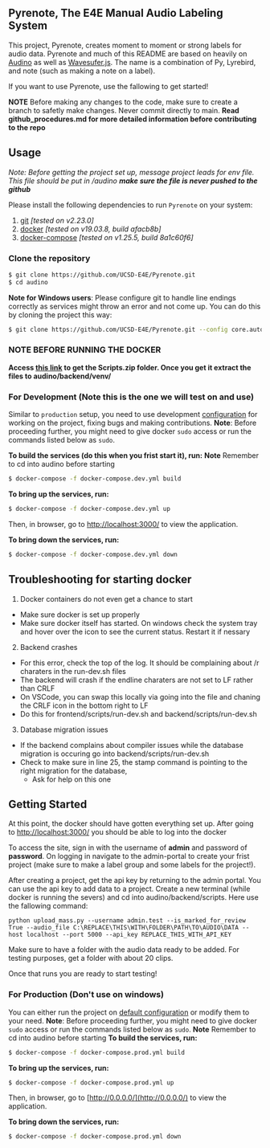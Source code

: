 ## Pyrenote, The E4E Manual Audio Labeling System

This project, Pyrenote, creates moment to moment or strong labels for audio data. Pyrenote and much of this README are based on heavily on [Audino](https://github.com/midas-research/audino) as well as [Wavesufer.js](https://github.com/katspaugh/wavesurfer.js). The name is a combination of Py, Lyrebird, and note (such as making a note on a label).

 If you want to use Pyrenote, use the fallowing to get started!

**NOTE** Before making any changes to the code, make sure to create a branch to safetly make changes. Never commit directly to main.
**Read github_procedures.md for more detailed information before contributing to the repo** 

## Usage

*Note: Before getting the project set up, message project leads for env file. This file should be put in /audino **make sure the file is never pushed to the github***

Please install the following dependencies to run `Pyrenote` on your system:

1. [git](https://git-scm.com/) *[tested on v2.23.0]*
2. [docker](https://www.docker.com/) *[tested on v19.03.8, build afacb8b]*
3. [docker-compose](https://docs.docker.com/compose/) *[tested on v1.25.5, build 8a1c60f6]*

### Clone the repository

```sh
$ git clone https://github.com/UCSD-E4E/Pyrenote.git
$ cd audino
```

**Note for Windows users**: Please configure git to handle line endings correctly as services might throw an error and not come up. You can do this by cloning the project this way:

```sh
$ git clone https://github.com/UCSD-E4E/Pyrenote.git --config core.autocrlf=input
```

### NOTE BEFORE RUNNING THE DOCKER
**Access [this link](https://drive.google.com/file/d/15y_j27Jn3aS2BKt17_3g8T2C07R5p3H5/view?usp=sharing) to get the Scripts.zip folder. Once you get it extract the files to audino/backend/venv/**

### For Development (Note this is the one we will test on and use)

Similar to `production` setup, you need to use development [configuration](./docker-compose.dev.yml) for working on the project, fixing bugs and making contributions.
**Note**: Before proceeding further, you might need to give docker `sudo` access or run the commands listed below as `sudo`.

**To build the services (do this when you frist start it), run:**
**Note** Remember to cd into audino before starting
```sh
$ docker-compose -f docker-compose.dev.yml build
```

**To bring up the services, run:**
```sh
$ docker-compose -f docker-compose.dev.yml up
```
Then, in browser, go to [http://localhost:3000/](http://localhost:3000/) to view the application.

**To bring down the services, run:**

```sh
$ docker-compose -f docker-compose.dev.yml down
```
## Troubleshooting for starting docker

1) Docker containers do not even get a chance to start
  - Make sure docker is set up properly
  - Make sure docker itself has started. On windows check the system tray and hover over the icon to see the current status. Restart it if nessary
2) Backend crashes
  - For this error, check the top of the log. It should be complaining about /r charaters in the run-dev.sh files
  - The backend will crash if the endline charaters are not set to LF rather than CRLF
  - On VSCode, you can swap this locally via going into the file and chaning the CRLF icon in the bottom right to LF
  - Do this for frontend/scripts/run-dev.sh and backend/scripts/run-dev.sh 
3) Database migration issues
  - If the backend complains about compiler issues while the database migration is occuring go into backend/scripts/run-dev.sh
  - Check to make sure in line 25, the stamp command is pointing to the right migration for the database,
      - Ask for help on this one

## Getting Started

At this point, the docker should have gotten everything set up. After going to [http://localhost:3000/](http://localhost:3000/) you should be able to log into the docker

To access the site, sign in with the username of **admin** and password of **password**. On logging in navigate to the admin-portal to create your frist project (make sure to make a label group and some labels for the project!).

After creating a project, get the api key by returning to the admin portal. You can use the api key to add data to a project. Create a new terminal (while docker is running the severs) and cd into audino/backend/scripts. Here use the fallowing command:

```
python upload_mass.py --username admin.test --is_marked_for_review True --audio_file C:\REPLACE\THIS\WITH\FOLDER\PATH\TO\AUDIO\DATA --host localhost --port 5000 --api_key REPLACE_THIS_WITH_API_KEY
```
Make sure to have a folder with the audio data ready to be added. For testing purposes, get a folder with about 20 clips. 

Once that runs you are ready to start testing!


### For Production (Don't use on windows)

You can either run the project on [default configuration](./docker-compose.prod.yml) or modify them to your need.
**Note**: Before proceeding further, you might need to give docker `sudo` access or run the commands listed below as `sudo`.
**Note** Remember to cd into audino before starting
**To build the services, run:**

```sh
$ docker-compose -f docker-compose.prod.yml build
```

**To bring up the services, run:**

```sh
$ docker-compose -f docker-compose.prod.yml up
```

Then, in browser, go to [http://0.0.0.0/](http://0.0.0.0/) to view the application.

**To bring down the services, run:**

```sh
$ docker-compose -f docker-compose.prod.yml down
```

